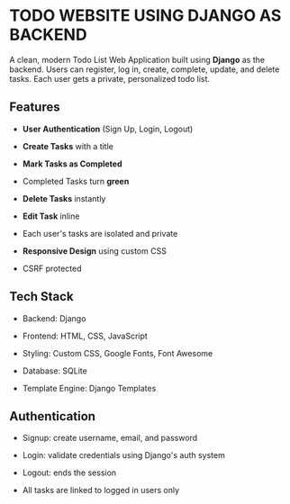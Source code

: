 # TODO WEBSITE USING DJANGO AS BACKEND 

A clean, modern Todo List Web Application built using **Django** as the backend. Users can register, log in, create, complete, update, and delete tasks. Each user gets a private, personalized todo list.


##  Features

- **User Authentication** (Sign Up, Login, Logout)

- **Create Tasks** with a title

- **Mark Tasks as Completed**

- Completed Tasks turn **green**

- **Delete Tasks** instantly

- **Edit Task** inline

- Each user's tasks are isolated and private

- **Responsive Design** using custom CSS

- CSRF protected


## Tech Stack

- Backend: Django

- Frontend: HTML, CSS, JavaScript

- Styling: Custom CSS, Google Fonts, Font Awesome

- Database: SQLite 

- Template Engine: Django Templates


## Authentication

- Signup: create username, email, and password

- Login: validate credentials using Django's auth system

- Logout: ends the session

- All tasks are linked to logged in users only





